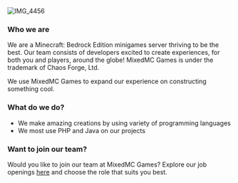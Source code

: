 ![IMG_4456](https://github.com/MixedMC/.github/assets/86055764/bdc8b20a-18f0-4f62-8c8e-9bb616f2301f)

### Who we are

We are a Minecraft: Bedrock Edition minigames server thriving to be the best. Our team consists of developers excited to create experiences, for both you and players, around the globe! MixedMC Games is under the trademark of Chaos Forge, Ltd.

We use MixedMC Games to expand our experience on constructing something cool.

### What do we do?

- We make amazing creations by using variety of programming languages
- We most use PHP and Java on our projects

### Want to join our team?

Would you like to join our team at MixedMC Games? Explore our job openings [here](https://jobs.mixedmc.com/) and choose the role that suits you best.
